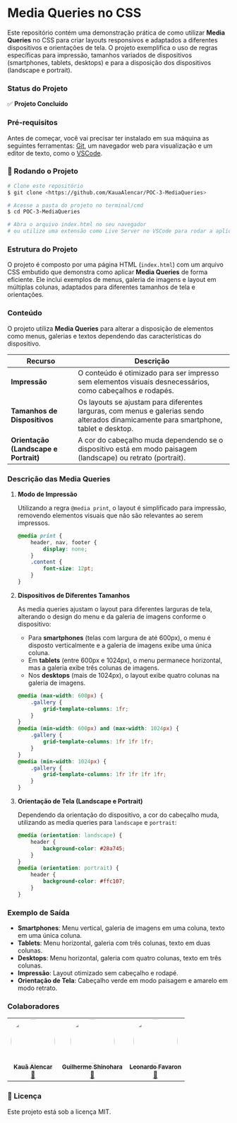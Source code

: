 
# **Media Queries no CSS**

Este repositório contém uma demonstração prática de como utilizar **Media Queries** no CSS para criar layouts responsivos e adaptados a diferentes dispositivos e orientações de tela. O projeto exemplifica o uso de regras específicas para impressão, tamanhos variados de dispositivos (smartphones, tablets, desktops) e para a disposição dos dispositivos (landscape e portrait).

### **Status do Projeto**

✅ **Projeto Concluído**

### **Pré-requisitos**

Antes de começar, você vai precisar ter instalado em sua máquina as seguintes ferramentas:
[Git](https://git-scm.com/), um navegador web para visualização e um editor de texto, como o [VSCode](https://code.visualstudio.com/).

### **🎲 Rodando o Projeto**

```bash
# Clone este repositório
$ git clone <https://github.com/KauaAlencar/POC-3-MediaQueries>

# Acesse a pasta do projeto no terminal/cmd
$ cd POC-3-MediaQueries

# Abra o arquivo index.html no seu navegador
# ou utilize uma extensão como Live Server no VSCode para rodar a aplicação.

```

### **Estrutura do Projeto**

O projeto é composto por uma página HTML (`index.html`) com um arquivo CSS embutido que demonstra como aplicar **Media Queries** de forma eficiente. Ele inclui exemplos de menus, galeria de imagens e layout em múltiplas colunas, adaptados para diferentes tamanhos de tela e orientações.

### **Conteúdo**

O projeto utiliza **Media Queries** para alterar a disposição de elementos como menus, galerias e textos dependendo das características do dispositivo.

| Recurso | Descrição |
| --- | --- |
| **Impressão** | O conteúdo é otimizado para ser impresso sem elementos visuais desnecessários, como cabeçalhos e rodapés. |
| **Tamanhos de Dispositivos** | Os layouts se ajustam para diferentes larguras, com menus e galerias sendo alterados dinamicamente para smartphone, tablet e desktop. |
| **Orientação (Landscape e Portrait)** | A cor do cabeçalho muda dependendo se o dispositivo está em modo paisagem (landscape) ou retrato (portrait). |

### **Descrição das Media Queries**

1. **Modo de Impressão**
    
    Utilizando a regra `@media print`, o layout é simplificado para impressão, removendo elementos visuais que não são relevantes ao serem impressos.
    
    ```css
    @media print {
        header, nav, footer {
            display: none;
        }
        .content {
            font-size: 12pt;
        }
    }
    ```
    
2. **Dispositivos de Diferentes Tamanhos**
    
    As media queries ajustam o layout para diferentes larguras de tela, alterando o design do menu e da galeria de imagens conforme o dispositivo:
    
    - Para **smartphones** (telas com largura de até 600px), o menu é disposto verticalmente e a galeria de imagens exibe uma única coluna.
    - Em **tablets** (entre 600px e 1024px), o menu permanece horizontal, mas a galeria exibe três colunas de imagens.
    - Nos **desktops** (mais de 1024px), o layout exibe quatro colunas na galeria de imagens.
    
    ```css
    @media (max-width: 600px) {
        .gallery {
            grid-template-columns: 1fr;
        }
    }
    @media (min-width: 600px) and (max-width: 1024px) {
        .gallery {
            grid-template-columns: 1fr 1fr 1fr;
        }
    }
    @media (min-width: 1024px) {
        .gallery {
            grid-template-columns: 1fr 1fr 1fr 1fr;
        }
    }
    ```
    
3. **Orientação de Tela (Landscape e Portrait)**
    
    Dependendo da orientação do dispositivo, a cor do cabeçalho muda, utilizando as media queries para `landscape` e `portrait`:
    
    ```css
    @media (orientation: landscape) {
        header {
            background-color: #28a745;
        }
    }
    @media (orientation: portrait) {
        header {
            background-color: #ffc107;
        }
    }
    ```

### **Exemplo de Saída**

- **Smartphones**: Menu vertical, galeria de imagens em uma coluna, texto em uma única coluna.
- **Tablets**: Menu horizontal, galeria com três colunas, texto em duas colunas.
- **Desktops**: Menu horizontal, galeria com quatro colunas, texto em três colunas.
- **Impressão**: Layout otimizado sem cabeçalho e rodapé.
- **Orientação de Tela**: Cabeçalho verde em modo paisagem e amarelo em modo retrato.

### **Colaboradores**
<table>
  <tr>
    <td align="center"><a href="https://github.com/KauaAlencar"><img style="border-radius: 50%;" src="https://avatars.githubusercontent.com/u/172075258?v=4" width="100px;" alt=""/><br /><sub><b>Kauã Alencar</b></sub></a><br /><a href="https://www.linkedin.com/in/kau%C3%A3-alencar-b15119215/" title="Linkedin">🚀</a></td>
    <td align="center"><a href="https://github.com/GuilhermeShinohara"><img style="border-radius: 50%;" src="https://avatars.githubusercontent.com/u/180458966?v=4" width="100px;" alt=""/><br /><sub><b>Guilherme Shinohara</b></sub></a><br /><a href="https://github.com/GuilhermeShinohara" title="GitHub">🚀</a></td>
    <td align="center"><a href="https://github.com/LeoFavaron"><img style="border-radius: 50%;" src="https://avatars.githubusercontent.com/u/179886009?v=4" width="100px;" alt=""/><br /><sub><b>Leonardo Favaron</b></sub></a><br /><a href="https://github.com/LeoFavaron" title="GitHub">🚀</a></td>
  </tr>
</table>

### **📝 Licença**

Este projeto está sob a licença MIT.
